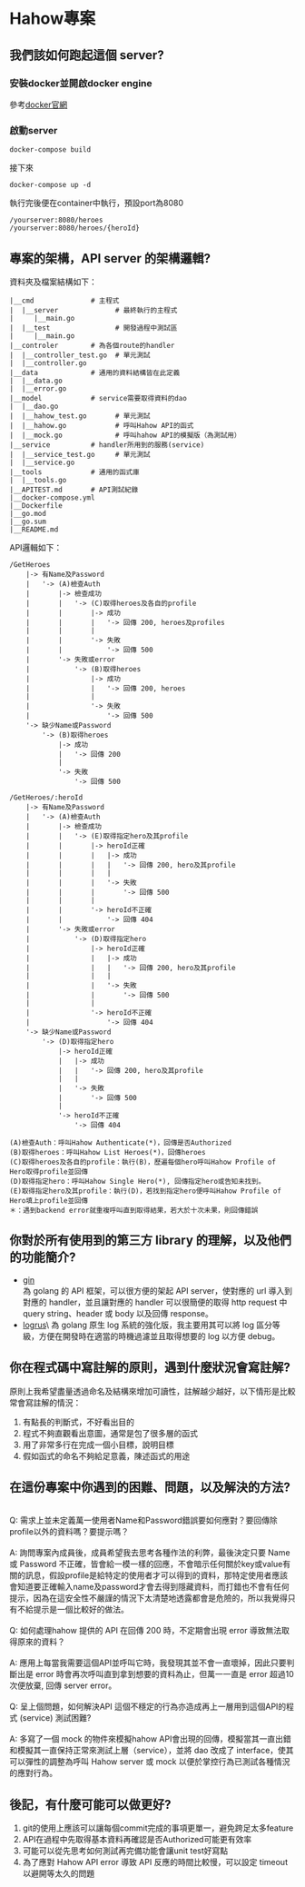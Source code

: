 # Hahow專案

## 我們該如何跑起這個 server?
### 安裝docker並開啟docker engine
參考[docker官網](https://docs.docker.com/get-docker/)
### 啟動server
```
docker-compose build
```
接下來
```
docker-compose up -d
```
執行完後便在container中執行，預設port為8080
```
/yourserver:8080/heroes
/yourserver:8080/heroes/{heroId}
```
## 專案的架構，API server 的架構邏輯?
資料夾及檔案結構如下：
```
|__cmd              # 主程式
|  |__server              # 最終執行的主程式
|     |__main.go
|  |__test                # 開發過程中測試區
|     |__main.go
|__controler        # 為各個route的handler
|  |__controller_test.go  # 單元測試
|  |__controller.go
|__data             # 通用的資料結構皆在此定義
|  |__data.go
|  |__error.go
|__model            # service需要取得資料的dao
|  |__dao.go
|  |__hahow_test.go       # 單元測試
|  |__hahow.go            # 呼叫Hahow API的函式
|  |__mock.go             # 呼叫hahow API的模擬版（為測試用）
|__service          # handler所用到的服務(service)
|  |__service_test.go     # 單元測試
|  |__service.go        
|__tools            # 通用的函式庫
|  |__tools.go
|__APITEST.md       # API測試紀錄
|__docker-compose.yml   
|__Dockerfile           
|__go.mod           
|__go.sum
|__README.md
```
API邏輯如下：
```
/GetHeroes
    |-> 有Name及Password
    |   '-> (A)檢查Auth
    |       |-> 檢查成功
    |       |   '-> (C)取得heroes及各自的profile
    |       |       |-> 成功
    |       |       |   '-> 回傳 200, heroes及profiles
    |       |       |
    |       |       '-> 失敗
    |       |           '-> 回傳 500
    |       '-> 失敗或error
    |           '-> (B)取得heroes
    |               |-> 成功
    |               |   '-> 回傳 200, heroes
    |               |
    |               '-> 失敗
    |                   '-> 回傳 500
    '-> 缺少Name或Password
        '-> (B)取得heroes
            |-> 成功
            |   '-> 回傳 200
            |
            '-> 失敗
                '-> 回傳 500

/GetHeroes/:heroId
    |-> 有Name及Password
    |   '-> (A)檢查Auth
    |       |-> 檢查成功
    |       |   '-> (E)取得指定hero及其profile
    |       |       |-> heroId正確
    |       |       |   |-> 成功
    |       |       |   |   '-> 回傳 200, hero及其profile
    |       |       |   |
    |       |       |   '-> 失敗
    |       |       |       '-> 回傳 500
    |       |       |
    |       |       '-> heroId不正確
    |       |           '-> 回傳 404
    |       '-> 失敗或error
    |           '-> (D)取得指定hero
    |               |-> heroId正確
    |               |   |-> 成功
    |               |   |   '-> 回傳 200, hero及其profile
    |               |   |
    |               |   '-> 失敗
    |               |       '-> 回傳 500
    |               |
    |               '-> heroId不正確
    |                   '-> 回傳 404
    '-> 缺少Name或Password
        '-> (D)取得指定hero
            |-> heroId正確
            |   |-> 成功
            |   |   '-> 回傳 200, hero及其profile
            |   |
            |   '-> 失敗
            |       '-> 回傳 500
            |
            '-> heroId不正確
                '-> 回傳 404

(A)檢查Auth：呼叫Hahow Authenticate(*)，回傳是否Authorized
(B)取得heroes：呼叫Hahow List Heroes(*)，回傳heroes
(C)取得heroes及各自的profile：執行(B)，歷遍每個hero呼叫Hahow Profile of Hero取得profile並回傳
(D)取得指定hero：呼叫Hahow Single Hero(*), 回傳指定hero或告知未找到。
(E)取得指定hero及其profile：執行(D)，若找到指定hero便呼叫Hahow Profile of Hero填上profile並回傳
＊：遇到backend error就重複呼叫直到取得結果，若大於十次未果，則回傳錯誤
```
## 你對於所有使用到的第三方 library 的理解，以及他們的功能簡介?
- [gin](https://github.com/gin-gonic/gin)\
為 golang 的 API 框架，可以很方便的架起 API server，使對應的 url 導入到對應的 handler，並且讓對應的 handler 可以很簡便的取得 http request 中 query string、header 或 body 以及回傳 response。
- [logrus]("https://github.com/sirupsen/logrus")\
為 golang 原生 log 系統的強化版，我主要用其可以將 log 區分等級，方便在開發時在適當的時機過濾並且取得想要的 log 以方便 debug。
## 你在程式碼中寫註解的原則，遇到什麼狀況會寫註解?
原則上我希望盡量透過命名及結構來增加可讀性，註解越少越好，以下情形是比較常會寫註解的情況：
1. 有點長的判斷式，不好看出目的
2. 程式不夠直觀看出意圖，通常是包了很多層的函式
3. 用了非常多行在完成一個小目標，說明目標
4. 假如函式的命名不夠給足意義，陳述函式的用途

## 在這份專案中你遇到的困難、問題，以及解決的方法?
<br>Q: 需求上並未定義萬一使用者Name和Password錯誤要如何應對？要回傳除profile以外的資料嗎？要提示嗎？<br/>
<br>A: 詢問專案內成員後，成員希望我去思考各種作法的利弊，最後決定只要 Name 或 Password 不正確，皆會給一模一樣的回應，不會暗示任何關於key或value有關的訊息，假設profile是給特定的使用者才可以得到的資料，那特定使用者應該會知道要正確輸入name及password才會去得到隱藏資料，而打錯也不會有任何提示，因為在這安全性不嚴謹的情況下太清楚地透露都會是危險的，所以我覺得只有不給提示是一個比較好的做法。<br/>
<br>Q: 如何處理hahow 提供的 API 在回傳 200 時，不定期會出現 error 導致無法取得原來的資料？ <br/>
<br>A: 應用上每當我需要這個API並呼叫它時，我發現其並不會一直壞掉，因此只要判斷出是 error 時會再次呼叫直到拿到想要的資料為止，但萬一一直是 error 超過10次便放棄, 回傳 server error。<br/>
<br>Q: 呈上個問題，如何解決API 這個不穩定的行為亦造成再上一層用到這個API的程式 (service) 測試困難?<br/>
<br>A: 多寫了一個 mock 的物件來模擬hahow API會出現的回傳，模擬當其一直出錯和模擬其一直保持正常來測試上層（service），並將 dao 改成了 interface，使其可以彈性的調整為呼叫 Hahow server 或 mock 以便於掌控行為已測試各種情況的應對行為。<br/>

## 後記，有什麼可能可以做更好?
1. git的使用上應該可以讓每個commit完成的事項更單一，避免跨足太多feature
2. API在過程中先取得基本資料再確認是否Authorized可能更有效率
3. 可能可以從先思考如何測試再完備功能會讓unit test好寫點
4. 為了應對 Hahow API error 導致 API 反應的時間比較慢，可以設定 timeout 以避開等太久的問題